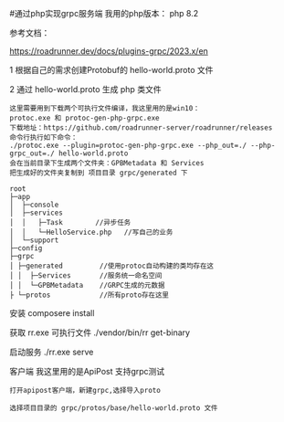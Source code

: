 #通过php实现grpc服务端
我用的php版本：
    php 8.2

参考文档：

https://roadrunner.dev/docs/plugins-grpc/2023.x/en

1 根据自己的需求创建Protobuf的 hello-world.proto  文件

2 通过 hello-world.proto 生成 php 类文件

    这里需要用到下载两个可执行文件编译，我这里用的是win10：
    protoc.exe 和 protoc-gen-php-grpc.exe 
    下载地址：https://github.com/roadrunner-server/roadrunner/releases
    命令行执行如下命令：
    ./protoc.exe --plugin=protoc-gen-php-grpc.exe --php_out=./ --php-grpc_out=./ hello-world.proto
    会在当前目录下生成两个文件夹：GPBMetadata 和 Services
    把生成好的文件夹复制到 项目目录 grpc/generated 下
```
root
├─app
│  ├─console 
│  ├─services        
│  │   ├─Task        //异步任务
│  │   └─HelloService.php   //写自己的业务
│  └─support
├─config
├─grpc
│ ├─generated         //使用protoc自动构建的类均存在这
│ │  ├─Services       //服务统一命名空间
│ │  └─GPBMetadata    //GRPC生成的元数据
├ └─protos            //所有proto存在这里
```

安装
composere install

获取 rr.exe 可执行文件
./vendor/bin/rr get-binary

启动服务
./rr.exe serve

客户端 我这里用的是ApiPost 支持grpc测试  

    打开apipost客户端，新建grpc,选择导入proto  

    选择项目目录的 grpc/protos/base/hello-world.proto 文件

